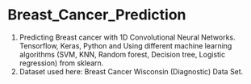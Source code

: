# Breast_Cancer_Prediction
1. Predicting Breast cancer with 1D Convolutional Neural Networks. Tensorflow, Keras, Python and Using different machine learning algorithms (SVM, KNN, Random forest, Decision tree, Logistic regression) from sklearn.
2. Dataset used here: Breast Cancer Wisconsin (Diagnostic) Data Set.
